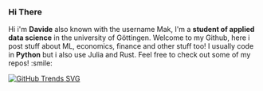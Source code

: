 ### Hi There

<p>
Hi i'm <b>Davide</b> also known with the username Mak, I'm a <b>student of applied data science</b> in the university of Göttingen. Welcome to my Github, here i post stuff about ML, economics, finance and other stuff too!
I usually code in <b>Python</b> but i also use Julia and Rust.
Feel free to check out some of my repos! :smile:

[![GitHub Trends SVG](https://api.githubtrends.io/user/svg/mak8427/langs?time_range=one_year&loc_metric=changed&theme=dark)](https://githubtrends.io)
